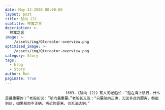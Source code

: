 ```yaml
---
date: May-12-2020 00:00:00
layout: post
title: 航向 (2)
subtitle: 神寓之言
description: >-
  神寓之言
image: >-
    /assets/img/Qtcreator-overview.png
optimized_image: >-
    /assets/img/Qtcreator-overview.png
category: Story
tags:
  - blog
  - Story
author: Ron
paginate: true
---
```


							　　1663，《航向 (2)》有人问老船长：“船在海上航行，什么是最重要的？”老船长说：“航向最重要。”老船长又说：“只要航向正确，无论多远的距离，都能到达，如果航向不正确，再近的距离，也无法达到。”
							
							
						